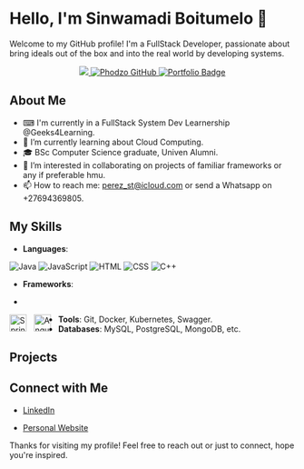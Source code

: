 # Hello, I'm Sinwamadi Boitumelo 👋

Welcome to my GitHub profile! I'm a FullStack Developer, passionate about bring ideals out of the box and into the real world by developing systems.

<p align="center">
 <a href="https://linkedin.com/in/boitumelo-sinwamadi/" target="_blank">
  <img src="https://img.shields.io/badge/LinkedIn-0077B5?style=for-the-badge&logo=linkedin&logoColor=white"/>
 </a>
 <a href="https://github.com/Boitumelo-perez" target="_blank">
  <img src="https://img.shields.io/badge/GitHub-000000?style=for-the-badge&logo=github&logoColor=white" alt="Phodzo GitHub" />
 </a>
  <a href="https://boitumelo-perez.github.io/Portfolio/" target="_blank">
  <img src="https://img.shields.io/badge/Portfolio-Visit%20Now-brightgreen?style=for-the-badge&logo=web&logoColor=white" alt="Portfolio Badge"/>
 </a>

</p>

## About Me

- ⌨ I'm currently in a FullStack System Dev Learnership @Geeks4Learning.
- 🌱 I’m currently learning about Cloud Computing.
- 🎓 BSc Computer Science graduate, Univen Alumni.
- 👯 I’m interested in collaborating on projects of familiar frameworks or any if preferable hmu.
- 📫 How to reach me: perez_st@icloud.com or send a Whatsapp on +27694369805.

## My Skills

- **Languages**:
  <!-- Java, JavaScript, HTML, CSS, C++, etc. -->
<p align="left">
 <img src="https://img.shields.io/badge/Java-007396?style=for-the-badge&logo=java&logoColor=white"   alt="Java" />
<img src="https://img.shields.io/badge/JavaScript-F7DF1E?style=for-the-badge&logo=javascript&logoColor=black" alt="JavaScript" />
<img src="https://img.shields.io/badge/HTML-E34F26?style=for-the-badge&logo=html5&logoColor=white" alt="HTML" />
<img src="https://img.shields.io/badge/CSS-1572B6?style=for-the-badge&logo=css3&logoColor=white" alt="CSS" />
<img src="https://img.shields.io/badge/C++-00599C?style=for-the-badge&logo=cplusplus&logoColor=white" alt="C++" />
</p>

- **Frameworks**:
- <!-- Angular & Spring. -->
  <p align="left">
<img align="left" alt="Spring" width="30px" style="padding-right:10px;" src="https://cdn.jsdelivr.net/gh/devicons/devicon/icons/spring/spring-original.svg" />
<img align="left" alt="Angular" width="30px" style="padding-right:10px;" src="https://cdn.jsdelivr.net/gh/devicons/devicon/icons/angularjs/angularjs-plain.svg" />
</p>

- **Tools**: Git, Docker, Kubernetes, Swagger.
- **Databases**: MySQL, PostgreSQL, MongoDB, etc.

## Projects
<!--
Here are a few projects I've worked on:

- **[Project Name](link-to-project)**: [brief description of the project].
- **[Project Name](link-to-project)**: [brief description of the project].
- **[Project Name](link-to-project)**: [brief description of the project].

## Contributions

I love contributing to open source projects. Here are a few repositories I've contributed to:

- **[Repository Name](link-to-repository)**: [brief description of your contributions].
- **[Repository Name](link-to-repository)**: [brief description of your contributions].
-->
## Connect with Me

- [LinkedIn](www.linkedin.com/in/boitumelo-sinwamadi-4546a6285)
<!-- [Twitter](your-twitter-profile) -->
- [Personal Website](your-website)

Thanks for visiting my profile! Feel free to reach out or just to connect, hope you're inspired.

<!-- -->
